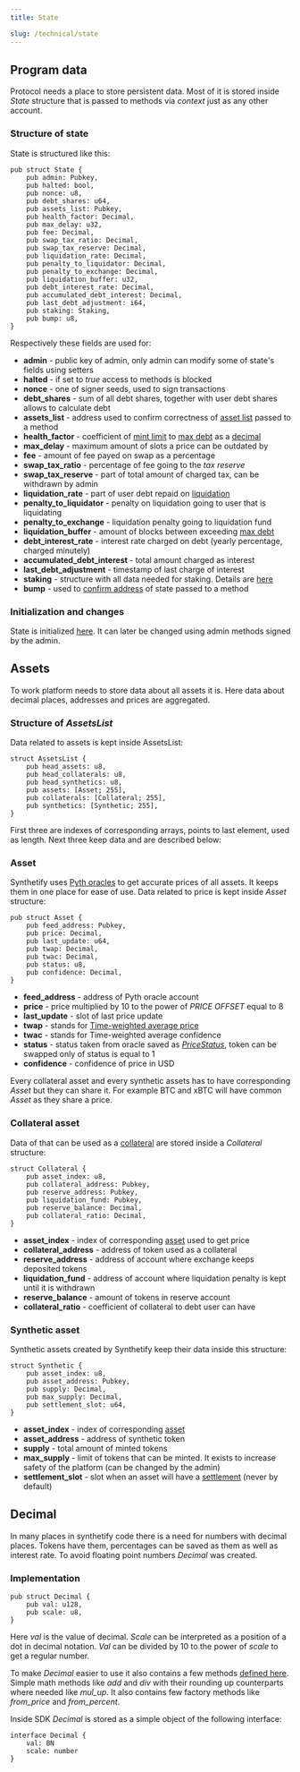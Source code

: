 ```yaml
---
title: State

slug: /technical/state 
---
```


## Program data

Protocol needs a place to store persistent data. 
Most of it is stored inside _State_ structure that is passed to methods via _context_ just as any other account.

### Structure of state

State is structured like this:

    pub struct State {
        pub admin: Pubkey,
        pub halted: bool,
        pub nonce: u8,
        pub debt_shares: u64,
        pub assets_list: Pubkey,
        pub health_factor: Decimal,
        pub max_delay: u32,
        pub fee: Decimal,
        pub swap_tax_ratio: Decimal,
        pub swap_tax_reserve: Decimal,
        pub liquidation_rate: Decimal,
        pub penalty_to_liquidator: Decimal,
        pub penalty_to_exchange: Decimal,
        pub liquidation_buffer: u32,
        pub debt_interest_rate: Decimal,
        pub accumulated_debt_interest: Decimal,
        pub last_debt_adjustment: i64,
        pub staking: Staking,
        pub bump: u8,
    }

Respectively these fields are used for:
  * **admin** - public key of admin, only admin can modify some of state's fields using setters
  * **halted** - if set to _true_ access to methods is blocked
  * **nonce** - one of signer seeds, used to sign transactions
  * **debt_shares** - sum of all debt shares, together with user debt shares allows to calculate debt 
  * **assets_list** - address used to confirm correctness of [asset list](/docs/technical/minting#) passed to a method
  * **health_factor** - coefficient of [mint limit](/docs/glossary#mint-limit) to [max debt](/docs/glossary#max-debt) as a [decimal](#decimal)
  * **max_delay** - maximum amount of slots a price can be outdated by
  * **fee** - amount of fee payed on swap as a percentage
  * **swap_tax_ratio** - percentage of fee going to the _tax reserve_
  * **swap_tax_reserve** - part of total amount of charged tax, can be withdrawn by admin
  * **liquidation_rate** - part of user debt repaid on [liquidation](/docs/technical/collateral#liquidation)
  * **penalty_to_liquidator** - penalty on liquidation going to user that is liquidating
  * **penalty_to_exchange** - liquidation penalty going to liquidation fund
  * **liquidation_buffer** - amount of blocks between exceeding [max debt](/docs/glossary/max-debt)
  * **debt_interest_rate** - interest rate charged on debt (yearly percentage, charged minutely)
  * **accumulated_debt_interest** - total amount charged as interest
  * **last_debt_adjustment** - timestamp of last charge of interest
  * **staking** - structure with all data needed for staking. Details are [here](/docs/technical/staking)
  * **bump** - used to [confirm address](https://docs.solana.com/developing/programming-model/calling-between-programs#hash-based-generated-program-addresses) of state passed to a method


### Initialization and changes

State is initialized [here](https://github.com/Synthetify/synthetify-protocol/blob/c643113f47b65b947a55bfe80193570e96d3ccba/programs/exchange/src/lib.rs#L2035-L2056).
It can later be changed using admin methods signed by the admin.


## Assets

To work platform needs to store data about all assets it is. Here data about decimal places, addresses and prices are aggregated.

### Structure of _AssetsList_

Data related to assets is kept inside AssetsList:

    struct AssetsList {
        pub head_assets: u8,
        pub head_collaterals: u8,
        pub head_synthetics: u8,
        pub assets: [Asset; 255],
        pub collaterals: [Collateral; 255],
        pub synthetics: [Synthetic; 255],
    }

First three are indexes of corresponding arrays, points to last element, used as length. Next three keep data and are described below:


### Asset

Synthetify uses [Pyth oracles](https://pyth.network/) to get accurate prices of all assets. It keeps them in one place for ease of use. Data related to price is kept inside _Asset_ structure: 

    pub struct Asset {
        pub feed_address: Pubkey,
        pub price: Decimal,
        pub last_update: u64,
        pub twap: Decimal,
        pub twac: Decimal,
        pub status: u8,
        pub confidence: Decimal,
    }

* **feed_address** - address of Pyth oracle account
* **price** - price multiplied by 10 to the power of _PRICE OFFSET_ equal to 8
* **last_update** - slot of last price update
* **twap** - stands for [Time-weighted average price](https://en.wikipedia.org/wiki/Time-weighted_average_price)
* **twac** - stands for Time-weighted average confidence
* **status** - status taken from oracle saved as [_PriceStatus_](https://github.com/Synthetify/synthetify-protocol/blob/4c39873b86324348c40c9677fac15db4f6a48dce/programs/pyth/src/pc.rs#L14-L19), token can be swapped only of status is equal to 1
* **confidence** - confidence of price in USD

Every collateral asset and every synthetic assets has to have corresponding _Asset_ but they can share it. For example BTC and xBTC will have common _Asset_ as they share a price.


### Collateral asset

Data of that can be used as a [collateral](/docs/technical/collateral) are stored inside a _Collateral_ structure:

    struct Collateral {
        pub asset_index: u8,
        pub collateral_address: Pubkey, 
        pub reserve_address: Pubkey,
        pub liquidation_fund: Pubkey,
        pub reserve_balance: Decimal,
        pub collateral_ratio: Decimal,
    }

  * **asset_index** - index of corresponding [asset](#asset) used to get price
  * **collateral_address** - address of token used as a collateral
  * **reserve_address** - address of account where exchange keeps deposited tokens
  * **liquidation_fund** - address of account where liquidation penalty is kept until it is withdrawn
  * **reserve_balance** - amount of tokens in reserve account
  * **collateral_ratio** - coefficient of collateral to debt user can have


### Synthetic asset

Synthetic assets created by Synthetify keep their data inside this structure:

    struct Synthetic {
        pub asset_index: u8,
        pub asset_address: Pubkey,
        pub supply: Decimal,
        pub max_supply: Decimal,
        pub settlement_slot: u64,
    }

* **asset_index** - index of corresponding [asset](#asset)
* **asset_address** - address of synthetic token
* **supply** - total amount of minted tokens
* **max_supply** - limit of tokens that can be minted. It exists to increase safety of the platform (can be changed by the admin)
* **settlement_slot** - slot when an asset will have a [settlement](/docs/technical/minting#settlement) (never by default)

## Decimal
In many places in synthetify code there is a need for numbers with decimal places. Tokens have them, percentages can be saved as them as well as interest rate. To avoid floating point numbers _Decimal_ was created.

### Implementation

    pub struct Decimal {
        pub val: u128,
        pub scale: u8,
    }

  Here _val_ is the value of decimal. _Scale_ can be interpreted as a position of a dot in decimal notation. _Val_ can be divided by 10 to the power of _scale_ to get a regular number. 

  To make _Decimal_ easier to use it also contains a few methods [defined here](https://github.com/Synthetify/synthetify-protocol/blob/master/programs/exchange/src/decimal.rs). Simple math methods like _add_ and _div_ with their rounding up counterparts where needed like *mul_up*. It also contains few factory methods like *from_price* and *from_percent*.


Inside SDK _Decimal_ is stored as a simple object of the following interface:

    interface Decimal {
        val: BN
        scale: number
    }